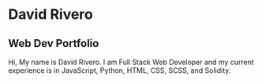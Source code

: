 # David Rivero

## Web Dev Portfolio

Hi,
My name is David Rivero. I am Full Stack Web Developer and my current experience is in JavaScript, Python, HTML, CSS, SCSS, and Solidity.
